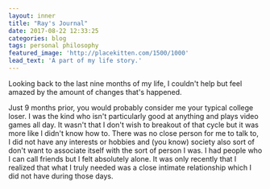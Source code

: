 ```yaml
---
layout: inner
title: "Ray's Journal"
date: 2017-08-22 12:33:25
categories: blog
tags: personal philosophy
featured_image: 'http://placekitten.com/1500/1000'
lead_text: 'A part of my life story.'
---
```


Looking back to the last nine months of my life, I couldn't help but feel amazed by the amount of changes that's happened.

Just 9 months prior, you would probably consider me your typical college loser. I was the kind who isn't particularly good at anything and plays video games all day. It wasn't that I don't wish to breakout of that cycle but it was more like I didn't know how to. There was no close person for me to talk to, I did not have any interests or hobbies and (you know) society also sort of don't want to associate itself with the sort of person I was. I had people who I can call friends but I felt absolutely alone. It was only recently that I realized that what I truly needed was a close intimate relationship which I did not have during those days.
